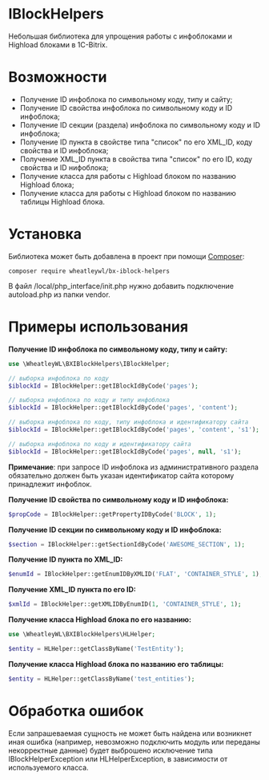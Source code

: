IBlockHelpers
=============

Небольшая библиотека для упрощения работы с инфоблоками и Highload блоками в 1C-Bitrix.

# Возможности
* Получение ID инфоблока по символьному коду, типу и сайту;
* Получение ID свойства инфоблока по символьному коду и ID инфоблока;
* Получение ID секции (раздела) инфоблока по символьному коду и ID инфоблока;
* Получение ID пункта в свойстве типа "список" по его XML_ID, коду свойства и ID инфоблока;
* Получение XML_ID пункта в свойства типа "список" по его ID, коду свойства и ID нифоблока;
* Получение класса для работы с Highload блоком по названию Highload блока;
* Получение класса для работы с Highload блоком по названию таблицы Highload блока.

# Установка
Библиотека может быть добавлена в проект при помощи [Composer](https://getcomposer.org/):
    
    composer require wheatleywl/bx-iblock-helpers
    
В файл /local/php_interface/init.php нужно добавить подключение autoload.php из папки vendor.

# Примеры использования

**Получение ID инфоблока по символьному коду, типу и сайту:**
```php
use \WheatleyWL\BXIBlockHelpers\IBlockHelper;

// выборка инфоблока по коду
$iblockId = IBlockHelper::getIBlockIdByCode('pages');

// выборка инфоблока по коду и типу инфоблока
$iblockId = IBlockHelper::getIBlockIdByCode('pages', 'content');

// выборка инфоблока по коду, типу инфоблока и идентификатору сайта
$iblockId = IBlockHelper::getIBlockIdByCode('pages', 'content', 's1');

// выборка инфоблока по коду и идентификатору сайта
$iblockId = IBlockHelper::getIBlockIdByCode('pages', null, 's1');
```
**Примечание**: при запросе ID инфоблока из административного раздела обязательно должен быть указан идентификатор сайта которому принадлежит инфоблок.

**Получение ID свойства по символьному коду и ID инфоблока:**
```php
$propCode = IBlockHelper::getPropertyIDByCode('BLOCK', 1);
```

**Получение ID секции по символьному коду и ID инфоблока:**
```php
$section = IBlockHelper::getSectionIdByCode('AWESOME_SECTION', 1);
```

**Получение ID пункта по XML_ID:**
```php
$enumId = IBlockHelper::getEnumIDByXMLID('FLAT', 'CONTAINER_STYLE', 1);
```

**Получение XML_ID пункта по его ID:**
```php
$xmlId = IBlockHelper::getXMLIDByEnumID(1, 'CONTAINER_STYLE', 1);
```

**Получение класса Highload блока по его названию:**
```php
use \WheatleyWL\BXIBlockHelpers\HLHelper;

$entity = HLHelper::getClassByName('TestEntity');
```

**Получение класса Highload блока по названию его таблицы:**
```php
$entity = HLHelper::getClassByName('test_entities');
```

# Обработка ошибок
Если запрашеваемая сущность не может быть найдена или возникнет иная ошибка (например, невозможно подключить модуль или переданы некорректные данные)
будет выброшено исключение типа IBlockHelperException или HLHelperException, в зависимости от используемого класса.

